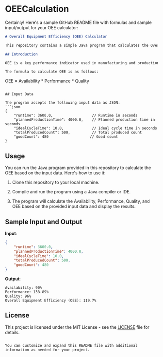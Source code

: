 # OEECalculation

Certainly! Here's a sample GitHub README file with formulas and sample input/output for your OEE calculator:

```markdown
# Overall Equipment Efficiency (OEE) Calculator

This repository contains a simple Java program that calculates the Overall Equipment Efficiency (OEE) based on input data.

## Introduction

OEE is a key performance indicator used in manufacturing and production to measure how efficiently equipment or processes are operating. It is calculated by taking into account three factors: Availability, Performance, and Quality.

The formula to calculate OEE is as follows:
```
OEE = Availability * Performance * Quality
```

## Input Data

The program accepts the following input data as JSON:
```json
{
    "runtime": 3600.0,                  // Runtime in seconds
    "plannedProductionTime": 4000.0,    // Planned production time in seconds
    "idealCycleTime": 10.0,             // Ideal cycle time in seconds
    "totalProducedCount": 500,          // Total produced count
    "goodCount": 480                   // Good count
}
```

## Usage

You can run the Java program provided in this repository to calculate the OEE based on the input data. Here's how to use it:

1. Clone this repository to your local machine.

2. Compile and run the program using a Java compiler or IDE.

3. The program will calculate the Availability, Performance, Quality, and OEE based on the provided input data and display the results.

## Sample Input and Output

**Input**:
```json
{
    "runtime": 3600.0,
    "plannedProductionTime": 4000.0,
    "idealCycleTime": 10.0,
    "totalProducedCount": 500,
    "goodCount": 480
}
```

**Output**:
```
Availability: 90%
Performance: 138.89%
Quality: 96%
Overall Equipment Efficiency (OEE): 119.7%
```

## License

This project is licensed under the MIT License - see the [LICENSE](LICENSE) file for details.
```

You can customize and expand this README file with additional information as needed for your project.
